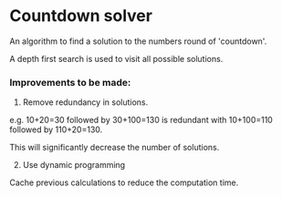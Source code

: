 # Countdown solver

An algorithm to find a solution to the numbers round of 'countdown'.

A depth first search is used to visit all possible solutions.

### Improvements to be made:

1. Remove redundancy in solutions.

e.g. 10+20=30 followed by 30+100=130 is redundant with 10+100=110 followed by 110+20=130.

This will significantly decrease the number of solutions.

2. Use dynamic programming

Cache previous calculations to reduce the computation time.
